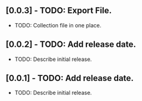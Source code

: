 ## [0.0.3] - TODO: Export File.

* TODO: Collection file in one place.
## [0.0.2] - TODO: Add release date.

* TODO: Describe initial release.
## [0.0.1] - TODO: Add release date.

* TODO: Describe initial release.
